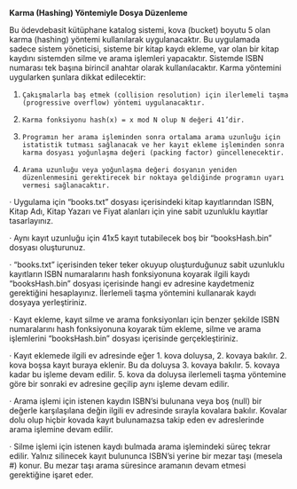 ﻿**Karma (Hashing) Yöntemiyle Dosya Düzenleme**

Bu ödevdebasit kütüphane katalog sistemi, kova (bucket) boyutu 5 olan karma (hashing) yöntemi kullanılarak uygulanacaktır. Bu uygulamada sadece sistem yöneticisi, sisteme bir kitap kaydı ekleme, var olan bir kitap kaydını sistemden silme ve arama işlemleri yapacaktır. Sistemde ISBN numarası tek başına birincil anahtar olarak kullanılacaktır. Karma yöntemini uygularken şunlara dikkat edilecektir:

1)     Çakışmalarla baş etmek (collision resolution) için ilerlemeli taşma (progressive overflow) yöntemi uygulanacaktır.

2)     Karma fonksiyonu hash(x) = x mod N olup N değeri 41’dir.

3)     Programın her arama işleminden sonra ortalama arama uzunluğu için istatistik tutması sağlanacak ve her kayıt ekleme işleminden sonra karma dosyası yoğunlaşma değeri (packing factor) güncellenecektir.

4)     Arama uzunluğu veya yoğunlaşma değeri dosyanın yeniden düzenlenmesini gerektirecek bir noktaya geldiğinde programın uyarı vermesi sağlanacaktır.

·     Uygulama için “books.txt” dosyası içerisindeki kitap kayıtlarından ISBN, Kitap Adı, Kitap Yazarı ve Fiyat alanları için yine sabit uzunluklu kayıtlar tasarlayınız. 

·     Aynı kayıt uzunluğu için 41x5 kayıt tutabilecek boş bir “booksHash.bin” dosyası oluşturunuz.

·     “books.txt” içerisinden teker teker okuyup oluşturduğunuz sabit uzunluklu kayıtların ISBN numaralarını hash fonksiyonuna koyarak ilgili kaydı “booksHash.bin” dosyası içerisinde hangi ev adresine kaydetmeniz gerektiğini hesaplayınız. İlerlemeli taşma yöntemini kullanarak kaydı dosyaya yerleştiriniz.

·     Kayıt ekleme, kayıt silme ve arama fonksiyonları için benzer şekilde ISBN numaralarını hash fonksiyonuna koyarak tüm ekleme, silme ve arama işlemlerini “booksHash.bin” dosyası içerisinde gerçekleştiriniz.

·        Kayıt eklemede ilgili ev adresinde eğer 1. kova doluysa, 2. kovaya bakılır. 2. kova boşsa kayıt buraya eklenir. Bu da doluysa 3. kovaya bakılır. 5. kovaya kadar bu işleme devam edilir. 5. kova da doluysa ilerlemeli taşma yöntemine göre bir sonraki ev adresine geçilip aynı işleme devam edilir.

·       Arama işlemi için istenen kaydın ISBN’si bulunana veya boş (null) bir değerle karşılaşılana değin ilgili ev adresinde sırayla kovalara bakılır. Kovalar dolu olup hiçbir kovada kayıt bulunamazsa takip eden ev adreslerinde arama işlemine devam edilir.

·       Silme işlemi için istenen kaydı bulmada arama işlemindeki süreç tekrar edilir. Yalnız silinecek kayıt bulununca ISBN’si yerine bir mezar taşı (mesela #) konur. Bu mezar taşı arama süresince aramanın devam etmesi gerektiğine işaret eder.


 


